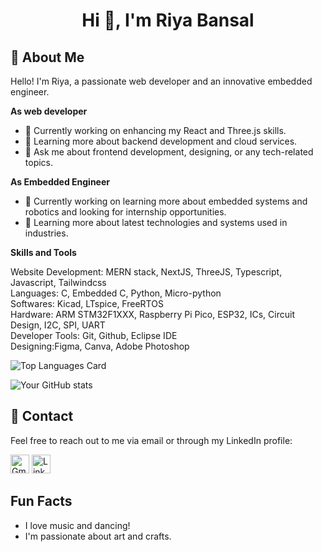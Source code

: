 <h1 align="center">Hi 👋, I'm Riya Bansal</h1>


## 🌈 About Me

Hello! I'm Riya, a passionate web developer and an innovative embedded engineer. 

**As web developer**

- 🔭 Currently working on enhancing my React and Three.js skills.
- 🌱 Learning more about backend development and cloud services.
- 💬 Ask me about frontend development, designing, or any tech-related topics.
  
**As Embedded Engineer**

- 🔭 Currently working on learning more about embedded systems and robotics and looking for internship opportunities.
- 🌱 Learning more about latest technologies and systems used in industries.

**Skills and Tools**

Website Development: MERN stack, NextJS, ThreeJS, Typescript, Javascript, Tailwindcss  
Languages: C, Embedded C, Python, Micro-python  
Softwares: Kicad, LTspice, FreeRTOS  
Hardware: ARM STM32F1XXX, Raspberry Pi Pico, ESP32, ICs, Circuit Design, I2C, SPI, UART  
Developer Tools: Git, Github, Eclipse IDE  
Designing:Figma, Canva, Adobe Photoshop  


![Top Languages Card](https://github-readme-stats.vercel.app/api/top-langs/?username=Riya3002)  
  
![Your GitHub stats](https://github-readme-streak-stats.herokuapp.com/?user=Riya3002)


  ## 📧 Contact

  Feel free to reach out to me via email or through my LinkedIn profile:

  <a href="mailto:riyabansal2103@gmail.com"><img src="https://img.icons8.com/color/48/000000/gmail.png" alt="Gmail" width="30"></a>
  <a href="https://www.linkedin.com/in/riya-bansal-361718230/"><img src="https://img.icons8.com/color/48/000000/linkedin.png" alt="LinkedIn" width="30"></a>

  ## Fun Facts

  - I love music and dancing!
  - I'm passionate about art and crafts.
